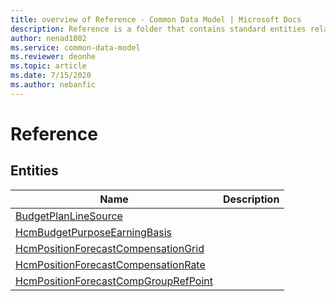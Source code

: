 ```yaml
---
title: overview of Reference - Common Data Model | Microsoft Docs
description: Reference is a folder that contains standard entities related to the Common Data Model.
author: nenad1002
ms.service: common-data-model
ms.reviewer: deonhe
ms.topic: article
ms.date: 7/15/2020
ms.author: nebanfic
---
```


# Reference


## Entities

|Name|Description|
|---|---|
|[BudgetPlanLineSource](BudgetPlanLineSource.md)||
|[HcmBudgetPurposeEarningBasis](HcmBudgetPurposeEarningBasis.md)||
|[HcmPositionForecastCompensationGrid](HcmPositionForecastCompensationGrid.md)||
|[HcmPositionForecastCompensationRate](HcmPositionForecastCompensationRate.md)||
|[HcmPositionForecastCompGroupRefPoint](HcmPositionForecastCompGroupRefPoint.md)||
